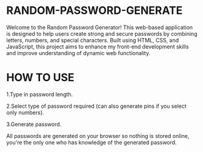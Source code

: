 # RANDOM-PASSWORD-GENERATE

Welcome to the Random Password Generator! This web-based application is designed to help users create strong and secure passwords by combining letters, numbers, and special characters. Built using HTML, CSS, and JavaScript, this project aims to enhance my front-end development skills and improve understanding of dynamic web functionality.


# HOW TO USE


  1.Type in password length.

  2.Select type of password required (can also generate pins if you select only numbers). 

  3.Generate password. 

  All passwords are generated on your browser so nothing is stored online, you're the only one who has knowledge of the generated password.
